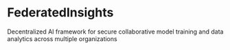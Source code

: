 # FederatedInsights
Decentralized AI framework for secure collaborative model training and data analytics across multiple organizations
